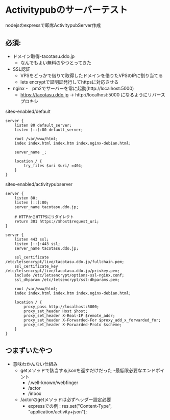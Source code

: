 # Activitypubのサーバーテスト
 nodejsのexpressで即席ActivitypubServer作成
## 必須:
- ドメイン取得-tacotasu.ddo.jp
  - なんでもよい無料のやつとってきた
- SSL認証
  - VPSをどっかで借りて取得したドメインを借りたVPSのIPに割り当てる
  - lets encryptで証明証発行してhttpsに対応させる
- nginx
  -　pm2でサーバーを常に起動(http://localhost:5000)
  - https://tacotasu.ddo.jp → http://localhost:5000  になるようにリバースプロキシ

sites-enabled/default
~~~
server {
    listen 80 default_server;
    listen [::]:80 default_server;

    root /var/www/html;
    index index.html index.htm index.nginx-debian.html;

    server_name _;

    location / {
        try_files $uri $uri/ =404;
    }
}
~~~
sites-enabled/activitypubserver
~~~
server {
    listen 80;
    listen [::]:80;
    server_name tacotasu.ddo.jp;

    # HTTPからHTTPSにリダイレクト
    return 301 https://$host$request_uri;
}

server {
    listen 443 ssl;
    listen [::]:443 ssl;
    server_name tacotasu.ddo.jp;

    ssl_certificate /etc/letsencrypt/live/tacotasu.ddo.jp/fullchain.pem;
    ssl_certificate_key /etc/letsencrypt/live/tacotasu.ddo.jp/privkey.pem;
    include /etc/letsencrypt/options-ssl-nginx.conf;
    ssl_dhparam /etc/letsencrypt/ssl-dhparams.pem;

    root /var/www/html;
    index index.html index.htm index.nginx-debian.html;

    location / {
        proxy_pass http://localhost:5000;
        proxy_set_header Host $host;
        proxy_set_header X-Real-IP $remote_addr;
        proxy_set_header X-Forwarded-For $proxy_add_x_forwarded_for;
        proxy_set_header X-Forwarded-Proto $scheme;
    }
}

~~~
## つまずいたやつ
- 意味わかんない仕組み
  - getメソッドで該当するjsonを返すだけだった
  -最低限必要なエンドポイント
    - /.well-known/webfinger
    - /actor
    - /inbox
  - /actorのgetメソッドは必ずヘッダー設定必要
    - expressでの例 : res.set("Content-Type", "application/activity+json");
